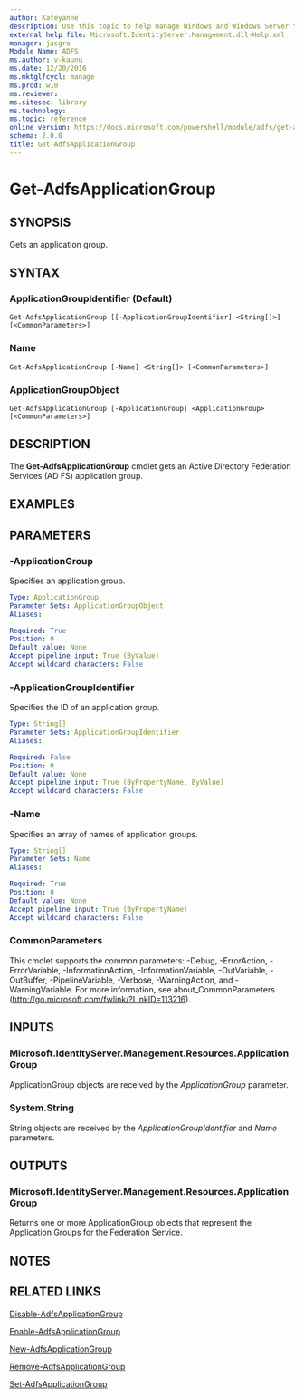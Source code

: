 ```yaml
---
author: Kateyanne
description: Use this topic to help manage Windows and Windows Server technologies with Windows PowerShell.
external help file: Microsoft.IdentityServer.Management.dll-Help.xml
manager: jasgro
Module Name: ADFS
ms.author: v-kaunu
ms.date: 12/20/2016
ms.mktglfcycl: manage
ms.prod: w10
ms.reviewer: 
ms.sitesec: library
ms.technology: 
ms.topic: reference
online version: https://docs.microsoft.com/powershell/module/adfs/get-adfsapplicationgroup?view=windowsserver2016-ps&wt.mc_id=ps-gethelp
schema: 2.0.0
title: Get-AdfsApplicationGroup
---
```


# Get-AdfsApplicationGroup

## SYNOPSIS
Gets an application group.

## SYNTAX

### ApplicationGroupIdentifier (Default)
```
Get-AdfsApplicationGroup [[-ApplicationGroupIdentifier] <String[]>] [<CommonParameters>]
```

### Name
```
Get-AdfsApplicationGroup [-Name] <String[]> [<CommonParameters>]
```

### ApplicationGroupObject
```
Get-AdfsApplicationGroup [-ApplicationGroup] <ApplicationGroup> [<CommonParameters>]
```

## DESCRIPTION
The **Get-AdfsApplicationGroup** cmdlet gets an Active Directory Federation Services (AD FS) application group.

## EXAMPLES

## PARAMETERS

### -ApplicationGroup
Specifies an application group.

```yaml
Type: ApplicationGroup
Parameter Sets: ApplicationGroupObject
Aliases:

Required: True
Position: 0
Default value: None
Accept pipeline input: True (ByValue)
Accept wildcard characters: False
```

### -ApplicationGroupIdentifier
Specifies the ID of an application group.

```yaml
Type: String[]
Parameter Sets: ApplicationGroupIdentifier
Aliases:

Required: False
Position: 0
Default value: None
Accept pipeline input: True (ByPropertyName, ByValue)
Accept wildcard characters: False
```

### -Name
Specifies an array of names of application groups.

```yaml
Type: String[]
Parameter Sets: Name
Aliases:

Required: True
Position: 0
Default value: None
Accept pipeline input: True (ByPropertyName)
Accept wildcard characters: False
```

### CommonParameters
This cmdlet supports the common parameters: -Debug, -ErrorAction, -ErrorVariable, -InformationAction, -InformationVariable, -OutVariable, -OutBuffer, -PipelineVariable, -Verbose, -WarningAction, and -WarningVariable. For more information, see about_CommonParameters (http://go.microsoft.com/fwlink/?LinkID=113216).

## INPUTS

### Microsoft.IdentityServer.Management.Resources.ApplicationGroup

ApplicationGroup objects are received by the *ApplicationGroup* parameter.

### System.String

String objects are received by the *ApplicationGroupIdentifier* and *Name* parameters.

## OUTPUTS

### Microsoft.IdentityServer.Management.Resources.ApplicationGroup

Returns one or more ApplicationGroup objects that represent the Application Groups for the Federation Service.

## NOTES

## RELATED LINKS

[Disable-AdfsApplicationGroup](./Disable-AdfsApplicationGroup.md)

[Enable-AdfsApplicationGroup](./Enable-AdfsApplicationGroup.md)

[New-AdfsApplicationGroup](./New-AdfsApplicationGroup.md)

[Remove-AdfsApplicationGroup](./Remove-AdfsApplicationGroup.md)

[Set-AdfsApplicationGroup](./Set-AdfsApplicationGroup.md)
